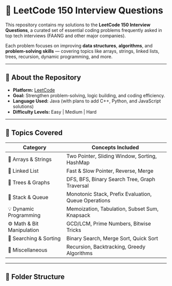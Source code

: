 # 🚀 LeetCode 150 Interview Questions

This repository contains my solutions to the **LeetCode 150 Interview Questions**, a curated set of essential coding problems frequently asked in top tech interviews (FAANG and other major companies).

Each problem focuses on improving **data structures**, **algorithms**, and **problem-solving skills** — covering topics like arrays, strings, linked lists, trees, recursion, dynamic programming, and more.

---

## 🧩 About the Repository

- **Platform:** [LeetCode](https://leetcode.com/)
- **Goal:** Strengthen problem-solving, logic building, and coding efficiency.
- **Language Used:** Java (with plans to add C++, Python, and JavaScript solutions)
- **Difficulty Levels:** Easy | Medium | Hard

---

## 🧠 Topics Covered

| Category | Concepts Included |
|-----------|-------------------|
| 🧮 Arrays & Strings | Two Pointer, Sliding Window, Sorting, HashMap |
| 🔗 Linked List | Fast & Slow Pointer, Reverse, Merge |
| 🌲 Trees & Graphs | DFS, BFS, Binary Search Tree, Graph Traversal |
| 🔢 Stack & Queue | Monotonic Stack, Prefix Evaluation, Queue Operations |
| 💡 Dynamic Programming | Memoization, Tabulation, Subset Sum, Knapsack |
| ⚙️ Math & Bit Manipulation | GCD/LCM, Prime Numbers, Bitwise Tricks |
| 🧭 Searching & Sorting | Binary Search, Merge Sort, Quick Sort |
| 🧱 Miscellaneous | Recursion, Backtracking, Greedy Algorithms |

---

## 📁 Folder Structure


